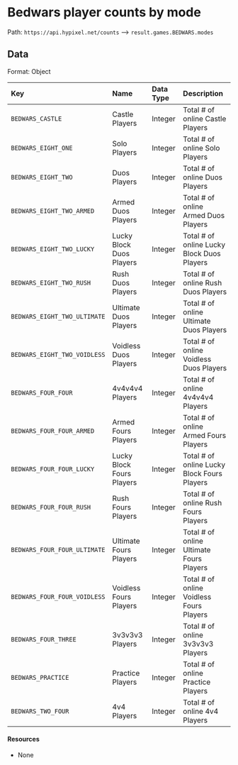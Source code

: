 # Bedwars player counts by mode
Path: `https://api.hypixel.net/counts` --> `result.games.BEDWARS.modes`

## Data
Format: Object

|Key|Name|Data Type|Description|
|:-|:-|:-|:-|
|`BEDWARS_CASTLE`|Castle Players|Integer|Total # of online Castle Players|
|`BEDWARS_EIGHT_ONE`|Solo Players|Integer|Total # of online Solo Players|
|`BEDWARS_EIGHT_TWO`|Duos Players|Integer|Total # of online Duos Players|
|`BEDWARS_EIGHT_TWO_ARMED`|Armed Duos Players|Integer|Total # of online Armed Duos Players|
|`BEDWARS_EIGHT_TWO_LUCKY`|Lucky Block Duos Players|Integer|Total # of online Lucky Block Duos Players|
|`BEDWARS_EIGHT_TWO_RUSH`|Rush Duos Players|Integer|Total # of online Rush Duos Players|
|`BEDWARS_EIGHT_TWO_ULTIMATE`|Ultimate Duos Players|Integer|Total # of online Ultimate Duos Players|
|`BEDWARS_EIGHT_TWO_VOIDLESS`|Voidless Duos Players|Integer|Total # of online Voidless Duos Players|
|`BEDWARS_FOUR_FOUR`|4v4v4v4 Players|Integer|Total # of online 4v4v4v4 Players|
|`BEDWARS_FOUR_FOUR_ARMED`|Armed Fours Players|Integer|Total # of online Armed Fours Players|
|`BEDWARS_FOUR_FOUR_LUCKY`|Lucky Block Fours Players|Integer|Total # of online Lucky Block Fours Players|
|`BEDWARS_FOUR_FOUR_RUSH`|Rush Fours Players|Integer|Total # of online Rush Fours Players|
|`BEDWARS_FOUR_FOUR_ULTIMATE`|Ultimate Fours Players|Integer|Total # of online Ultimate Fours Players|
|`BEDWARS_FOUR_FOUR_VOIDLESS`|Voidless Fours Players|Integer|Total # of online Voidless Fours Players|
|`BEDWARS_FOUR_THREE`|3v3v3v3 Players|Integer|Total # of online 3v3v3v3 Players|
|`BEDWARS_PRACTICE`|Practice Players|Integer|Total # of online Practice Players|
|`BEDWARS_TWO_FOUR`|4v4 Players|Integer|Total # of online 4v4 Players|


#### Resources
- None